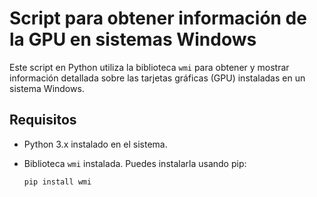# Script para obtener información de la GPU en sistemas Windows

Este script en Python utiliza la biblioteca `wmi` para obtener y mostrar información detallada sobre las tarjetas gráficas (GPU) instaladas en un sistema Windows.

## Requisitos

- Python 3.x instalado en el sistema.
- Biblioteca `wmi` instalada. Puedes instalarla usando pip:

  ```sh
  pip install wmi
